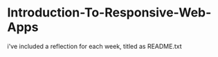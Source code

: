 # Introduction-To-Responsive-Web-Apps
i've included a reflection for each week, titled as README.txt
